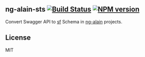 ## ng-alain-sts [![Build Status](https://img.shields.io/travis/ng-alain/ng-alain-sts/master.svg?style=flat-square)](https://travis-ci.org/ng-alain/ng-alain-sts) [![NPM version](https://img.shields.io/npm/v/ng-alain-sts.svg?style=flat-square)](https://www.npmjs.com/package/ng-alain-sts)

Convert Swagger API to [sf](https://ng-alain.com/form/schema) Schema in [ng-alain](https://ng-alain.com) projects.

## License

MIT
